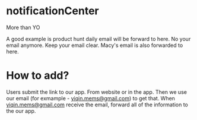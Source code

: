 # notificationCenter
More than YO


A good example is product hunt daily email will be forward to here. No your email anymore. Keep your email clear. Macy's email is also forwarded to here.


How to add?
=======
Users submit the link to our app. From website or in the app. Then we use our email (for exmample - yiqin.mems@gmail.com) to  get that. When yiqin.mems@gmail.com receive the email, forward all of the information to the our app. 
